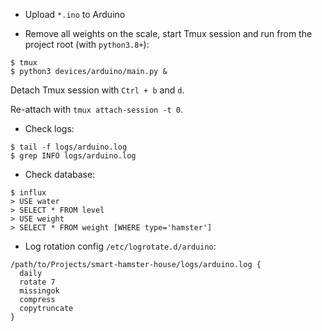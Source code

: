 * Upload `*.ino` to Arduino

* Remove all weights on the scale, start Tmux session and run from the project root (with `python3.8+`):

```console
$ tmux
$ python3 devices/arduino/main.py &
```

Detach Tmux session with `Ctrl + b` and `d`.

Re-attach with `tmux attach-session -t 0`.

* Check logs:

```console
$ tail -f logs/arduino.log
$ grep INFO logs/arduino.log
```

* Check database:

```console
$ influx
> USE water
> SELECT * FROM level
> USE weight
> SELECT * FROM weight [WHERE type='hamster']
```

* Log rotation config `/etc/logrotate.d/arduino`:

```
/path/to/Projects/smart-hamster-house/logs/arduino.log {
  daily 
  rotate 7
  missingok
  compress
  copytruncate
}
```